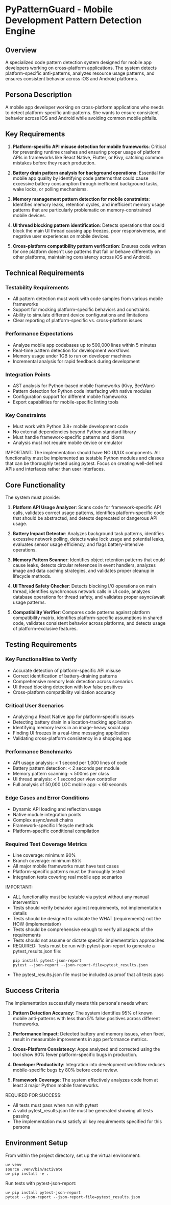 # PyPatternGuard - Mobile Development Pattern Detection Engine

## Overview
A specialized code pattern detection system designed for mobile app developers working on cross-platform applications. The system detects platform-specific anti-patterns, analyzes resource usage patterns, and ensures consistent behavior across iOS and Android platforms.

## Persona Description
A mobile app developer working on cross-platform applications who needs to detect platform-specific anti-patterns. She wants to ensure consistent behavior across iOS and Android while avoiding common mobile pitfalls.

## Key Requirements

1. **Platform-specific API misuse detection for mobile frameworks**: Critical for preventing runtime crashes and ensuring proper usage of platform APIs in frameworks like React Native, Flutter, or Kivy, catching common mistakes before they reach production.

2. **Battery drain pattern analysis for background operations**: Essential for mobile app quality by identifying code patterns that could cause excessive battery consumption through inefficient background tasks, wake locks, or polling mechanisms.

3. **Memory management pattern detection for mobile constraints**: Identifies memory leaks, retention cycles, and inefficient memory usage patterns that are particularly problematic on memory-constrained mobile devices.

4. **UI thread blocking pattern identification**: Detects operations that could block the main UI thread causing app freezes, poor responsiveness, and negative user experiences on mobile devices.

5. **Cross-platform compatibility pattern verification**: Ensures code written for one platform doesn't use patterns that fail or behave differently on other platforms, maintaining consistency across iOS and Android.

## Technical Requirements

### Testability Requirements
- All pattern detection must work with code samples from various mobile frameworks
- Support for mocking platform-specific behaviors and constraints
- Ability to simulate different device configurations and limitations
- Clear reporting of platform-specific vs. cross-platform issues

### Performance Expectations
- Analyze mobile app codebases up to 500,000 lines within 5 minutes
- Real-time pattern detection for development workflows
- Memory usage under 1GB to run on developer machines
- Incremental analysis for rapid feedback during development

### Integration Points
- AST analysis for Python-based mobile frameworks (Kivy, BeeWare)
- Pattern detection for Python code interfacing with native modules
- Configuration support for different mobile frameworks
- Export capabilities for mobile-specific linting tools

### Key Constraints
- Must work with Python 3.8+ mobile development code
- No external dependencies beyond Python standard library
- Must handle framework-specific patterns and idioms
- Analysis must not require mobile device or emulator

IMPORTANT: The implementation should have NO UI/UX components. All functionality must be implemented as testable Python modules and classes that can be thoroughly tested using pytest. Focus on creating well-defined APIs and interfaces rather than user interfaces.

## Core Functionality

The system must provide:

1. **Platform API Usage Analyzer**: Scans code for framework-specific API calls, validates correct usage patterns, identifies platform-specific code that should be abstracted, and detects deprecated or dangerous API usage.

2. **Battery Impact Detector**: Analyzes background task patterns, identifies excessive network polling, detects wake lock usage and potential leaks, evaluates sensor usage efficiency, and flags battery-intensive operations.

3. **Memory Pattern Scanner**: Identifies object retention patterns that could cause leaks, detects circular references in event handlers, analyzes image and data caching strategies, and validates proper cleanup in lifecycle methods.

4. **UI Thread Safety Checker**: Detects blocking I/O operations on main thread, identifies synchronous network calls in UI code, analyzes database operations for thread safety, and validates proper async/await usage patterns.

5. **Compatibility Verifier**: Compares code patterns against platform compatibility matrix, identifies platform-specific assumptions in shared code, validates consistent behavior across platforms, and detects usage of platform-exclusive features.

## Testing Requirements

### Key Functionalities to Verify
- Accurate detection of platform-specific API misuse
- Correct identification of battery-draining patterns
- Comprehensive memory leak detection across scenarios
- UI thread blocking detection with low false positives
- Cross-platform compatibility validation accuracy

### Critical User Scenarios
- Analyzing a React Native app for platform-specific issues
- Detecting battery drain in a location-tracking application
- Identifying memory leaks in an image-heavy social app
- Finding UI freezes in a real-time messaging application
- Validating cross-platform consistency in a shopping app

### Performance Benchmarks
- API usage analysis: < 1 second per 1,000 lines of code
- Battery pattern detection: < 2 seconds per module
- Memory pattern scanning: < 500ms per class
- UI thread analysis: < 1 second per view controller
- Full analysis of 50,000 LOC mobile app: < 60 seconds

### Edge Cases and Error Conditions
- Dynamic API loading and reflection usage
- Native module integration points
- Complex async/await chains
- Framework-specific lifecycle methods
- Platform-specific conditional compilation

### Required Test Coverage Metrics
- Line coverage: minimum 90%
- Branch coverage: minimum 85%
- All major mobile frameworks must have test cases
- Platform-specific patterns must be thoroughly tested
- Integration tests covering real mobile app scenarios

IMPORTANT:
- ALL functionality must be testable via pytest without any manual intervention
- Tests should verify behavior against requirements, not implementation details
- Tests should be designed to validate the WHAT (requirements) not the HOW (implementation)
- Tests should be comprehensive enough to verify all aspects of the requirements
- Tests should not assume or dictate specific implementation approaches
- REQUIRED: Tests must be run with pytest-json-report to generate a pytest_results.json file:
  ```
  pip install pytest-json-report
  pytest --json-report --json-report-file=pytest_results.json
  ```
- The pytest_results.json file must be included as proof that all tests pass

## Success Criteria

The implementation successfully meets this persona's needs when:

1. **Pattern Detection Accuracy**: The system identifies 95% of known mobile anti-patterns with less than 5% false positives across different frameworks.

2. **Performance Impact**: Detected battery and memory issues, when fixed, result in measurable improvements in app performance metrics.

3. **Cross-Platform Consistency**: Apps analyzed and corrected using the tool show 90% fewer platform-specific bugs in production.

4. **Developer Productivity**: Integration into development workflow reduces mobile-specific bugs by 80% before code review.

5. **Framework Coverage**: The system effectively analyzes code from at least 3 major Python mobile frameworks.

REQUIRED FOR SUCCESS:
- All tests must pass when run with pytest
- A valid pytest_results.json file must be generated showing all tests passing
- The implementation must satisfy all key requirements specified for this persona

## Environment Setup

From within the project directory, set up the virtual environment:
```
uv venv
source .venv/bin/activate
uv pip install -e .
```

Run tests with pytest-json-report:
```
uv pip install pytest-json-report
pytest --json-report --json-report-file=pytest_results.json
```
